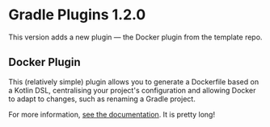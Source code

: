 # Gradle Plugins 1.2.0

This version adds a new plugin — the Docker plugin from the template repo.

## Docker Plugin

This (relatively simple) plugin allows you to generate a Dockerfile based on a Kotlin DSL, centralising your project's configuration and allowing Docker to adapt to changes, such as renaming a Gradle project.

For more information, [see the documentation](https://docs.kordex.dev/docker-plugin.html). It is pretty long!
